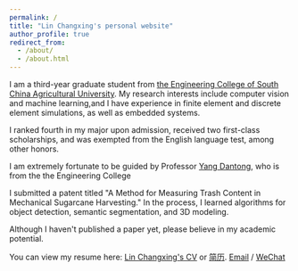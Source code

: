 ```yaml
---
permalink: /
title: "Lin Changxing's personal website"
author_profile: true
redirect_from: 
  - /about/
  - /about.html
---
```




I am a third-year graduate student from  [the Engineering College of South China Agricultural University](https://gcxy.scau.edu.cn/main.htm). My research interests include computer vision and machine learning,and I have experience in finite element and discrete element simulations, as well as embedded systems.

I ranked fourth in my major upon admission, received two first-class scholarships, and was exempted from the English language test, among other honors.

I am extremely fortunate to be guided by Professor [Yang Dantong](https://gcxy.scau.edu.cn/2015/0318/c16514a348800/page.htm), who is from the the Engineering College

I submitted a patent titled "A Method for Measuring Trash Content in Mechanical Sugarcane Harvesting." In the process, I learned algorithms for object detection, semantic segmentation, and 3D modeling.

Although I haven't published a paper yet, please believe in my academic potential.

You can view my resume here: [Lin Changxing's CV](../assets/resume.pdf) or [简历](../assets/简历.pdf).
[Email](mailto:1729919327@qq.com) / [WeChat](../assets/m10.png)

